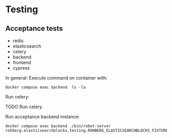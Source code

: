 # Testing


## Acceptance tests
- redis
- elasticsearch
- celery
- backend
- frontend
- cypress


In general: Execute command on container with:

    docker compose exec backend  ls -la 


Run celery:

TODO Run celery

Run acceptance backend instance:

    docker compose exec backend ./bin/robot-server rohberg.elasticsearchblocks.testing.ROHBERG_ELASTICSEARCHBLOCKS_FIXTURE

